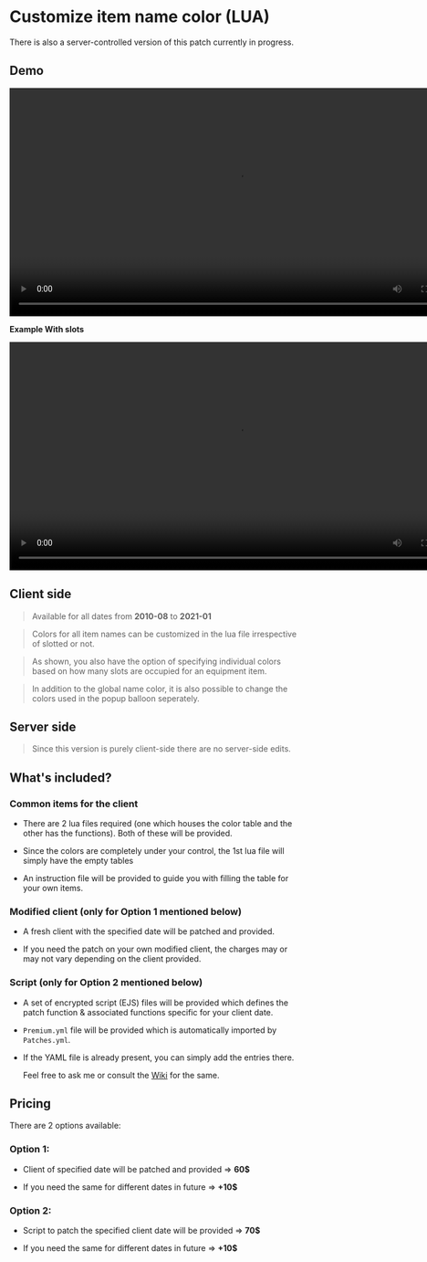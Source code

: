 
# Customize item name color (LUA)

There is also a server-controlled version of this patch currently in progress.

## Demo

<video src="https://raw.githubusercontent.com/Neo-Mind/Wikages/base/WARP/Clips/INameClr_Demo.mp4" width="800" controls></video>

**Example With slots**

<video src="https://raw.githubusercontent.com/Neo-Mind/Wikages/base/WARP/Clips/INameClr_slotDemo.mp4" width="800" controls></video>

## Client side
> Available for all dates from **2010-08** to **2021-01**

> Colors for all item names can be customized in the lua file irrespective of slotted or not.

> As shown, you also have the option of specifying individual colors based on how many slots are occupied for an equipment item.

> In addition to the global name color, it is also possible to change the colors used in the popup balloon seperately.

## Server side
> Since this version is purely client-side there are no server-side edits.

## What's included?

### Common items for the client
- There are 2 lua files required (one which houses the color table and the other has the functions). Both of these will be provided.

- Since the colors are completely under your control, the 1st lua file will simply have the empty tables

- An instruction file will be provided to guide you with filling the table for your own items.


### Modified client (only for Option 1 mentioned below)

- A fresh client with the specified date will be patched and provided.

- If you need the patch on your own modified client, the charges may or may not vary depending on the client provided.

### Script (only for Option 2 mentioned below)
- A set of encrypted script (EJS) files will be provided which defines the patch function & associated functions specific for your client date.

- `Premium.yml` file will be provided which is automatically imported by `Patches.yml`.

- If the YAML file is already present, you can simply add the entries there.

  Feel free to ask me or consult the [Wiki](https://github.com/Neo-Mind/WARP/wiki/Writing-Patches#defining-patches) for the same.

## Pricing
There are 2 options available:

### Option 1:

- Client of specified date will be patched and provided => **60$**

- If you need the same for different dates in future => **+10$**

### Option 2:

- Script to patch the specified client date will be provided => **70$**

- If you need the same for different dates in future => **+10$**
